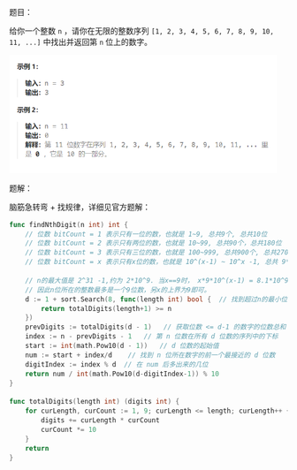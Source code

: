 题目：

给你一个整数 `n` ，请你在无限的整数序列 `[1, 2, 3, 4, 5, 6, 7, 8, 9, 10, 11, ...]` 中找出并返回第 `n` 位上的数字。

<img src="400.第N位数字.assets/image-20231004122345192.png" alt="image-20231004122345192" style="zoom:67%;" />

题解：

脑筋急转弯 + 找规律，详细见官方题解：

```go
func findNthDigit(n int) int {
    // 位数 bitCount = 1 表示只有一位的数，也就是 1~9, 总共9个, 总共10位
    // 位数 bitCount = 2 表示只有两位的数，也就是 10~99, 总共90个，总共180位
    // 位数 bitCount = 3 表示只有三位的数，也就是 100~999, 总共900个, 总共2700位
    // 位数 bitCount = x 表示只有x位的数，也就是 10^(x-1) ~ 10^x -1, 总共 9*10^(x-1) 个, 总共 x*9*10^(x-1) 位

    // n的最大值是 2^31 -1,约为 2*10^9. 当x==9时， x*9*10^(x-1) = 8.1*10^9 > 2^31-1
    // 因此n位所在的整数最多是一个9位数，另x的上界为9即可。
    d := 1 + sort.Search(8, func(length int) bool {  // 找到超过n的最小位数上界d(刚好超过n的x取值)
        return totalDigits(length+1) >= n
    })
    prevDigits := totalDigits(d - 1)   // 获取位数 <= d-1 的数字的位数总和
    index := n - prevDigits - 1   // 第 n 位数在所有 d 位数的序列中的下标
    start := int(math.Pow10(d - 1))   // d 位数的起始值
    num := start + index/d    // 找到 n 位所在数字的前一个最接近的 d 位数
    digitIndex := index % d  // 在 num 后多出来的几位
    return num / int(math.Pow10(d-digitIndex-1)) % 10
}

func totalDigits(length int) (digits int) {
    for curLength, curCount := 1, 9; curLength <= length; curLength++ {
        digits += curLength * curCount
        curCount *= 10
    }
    return
}
```

